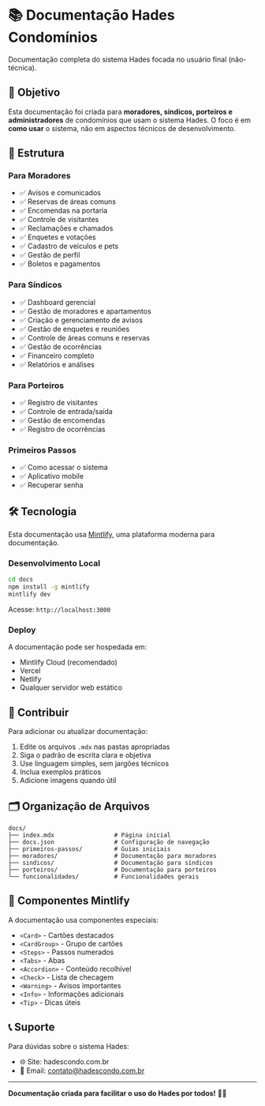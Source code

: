 # 📚 Documentação Hades Condomínios

Documentação completa do sistema Hades focada no usuário final (não-técnica).

## 🎯 Objetivo

Esta documentação foi criada para **moradores, síndicos, porteiros e administradores** de condomínios que usam o sistema Hades. O foco é em **como usar** o sistema, não em aspectos técnicos de desenvolvimento.

## 📖 Estrutura

### Para Moradores
- ✅ Avisos e comunicados
- ✅ Reservas de áreas comuns
- ✅ Encomendas na portaria
- ✅ Controle de visitantes
- ✅ Reclamações e chamados
- ✅ Enquetes e votações
- ✅ Cadastro de veículos e pets
- ✅ Gestão de perfil
- ✅ Boletos e pagamentos

### Para Síndicos
- ✅ Dashboard gerencial
- ✅ Gestão de moradores e apartamentos
- ✅ Criação e gerenciamento de avisos
- ✅ Gestão de enquetes e reuniões
- ✅ Controle de áreas comuns e reservas
- ✅ Gestão de ocorrências
- ✅ Financeiro completo
- ✅ Relatórios e análises

### Para Porteiros
- ✅ Registro de visitantes
- ✅ Controle de entrada/saída
- ✅ Gestão de encomendas
- ✅ Registro de ocorrências

### Primeiros Passos
- ✅ Como acessar o sistema
- ✅ Aplicativo mobile
- ✅ Recuperar senha

## 🛠️ Tecnologia

Esta documentação usa [Mintlify](https://mintlify.com), uma plataforma moderna para documentação.

### Desenvolvimento Local

```bash
cd docs
npm install -g mintlify
mintlify dev
```

Acesse: `http://localhost:3000`

### Deploy

A documentação pode ser hospedada em:
- Mintlify Cloud (recomendado)
- Vercel
- Netlify
- Qualquer servidor web estático

## 📝 Contribuir

Para adicionar ou atualizar documentação:

1. Edite os arquivos `.mdx` nas pastas apropriadas
2. Siga o padrão de escrita clara e objetiva
3. Use linguagem simples, sem jargões técnicos
4. Inclua exemplos práticos
5. Adicione imagens quando útil

## 🗂️ Organização de Arquivos

```
docs/
├── index.mdx                 # Página inicial
├── docs.json                 # Configuração de navegação
├── primeiros-passos/         # Guias iniciais
├── moradores/                # Documentação para moradores
├── sindicos/                 # Documentação para síndicos
├── porteiros/                # Documentação para porteiros
└── funcionalidades/          # Funcionalidades gerais
```

## 🎨 Componentes Mintlify

A documentação usa componentes especiais:

- `<Card>` - Cartões destacados
- `<CardGroup>` - Grupo de cartões
- `<Steps>` - Passos numerados
- `<Tabs>` - Abas
- `<Accordion>` - Conteúdo recolhível
- `<Check>` - Lista de checagem
- `<Warning>` - Avisos importantes
- `<Info>` - Informações adicionais
- `<Tip>` - Dicas úteis

## 📞 Suporte

Para dúvidas sobre o sistema Hades:
- 🌐 Site: hadescondo.com.br
- 📧 Email: contato@hadescondo.com.br

---

**Documentação criada para facilitar o uso do Hades por todos!** 🏢✨

